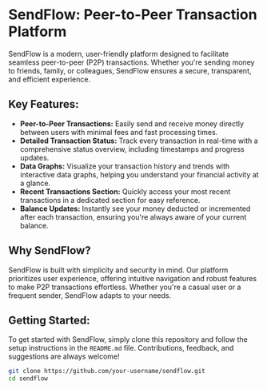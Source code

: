 # SendFlow: Peer-to-Peer Transaction Platform

SendFlow is a modern, user-friendly platform designed to facilitate seamless peer-to-peer (P2P) transactions. Whether you're sending money to friends, family, or colleagues, SendFlow ensures a secure, transparent, and efficient experience.

## Key Features:
- **Peer-to-Peer Transactions:** Easily send and receive money directly between users with minimal fees and fast processing times.
- **Detailed Transaction Status:** Track every transaction in real-time with a comprehensive status overview, including timestamps and progress updates.
- **Data Graphs:** Visualize your transaction history and trends with interactive data graphs, helping you understand your financial activity at a glance.
- **Recent Transactions Section:** Quickly access your most recent transactions in a dedicated section for easy reference.
- **Balance Updates:** Instantly see your money deducted or incremented after each transaction, ensuring you're always aware of your current balance.

## Why SendFlow?
SendFlow is built with simplicity and security in mind. Our platform prioritizes user experience, offering intuitive navigation and robust features to make P2P transactions effortless. Whether you're a casual user or a frequent sender, SendFlow adapts to your needs.

## Getting Started:
To get started with SendFlow, simply clone this repository and follow the setup instructions in the `README.md` file. Contributions, feedback, and suggestions are always welcome!

```bash
git clone https://github.com/your-username/sendflow.git
cd sendflow
